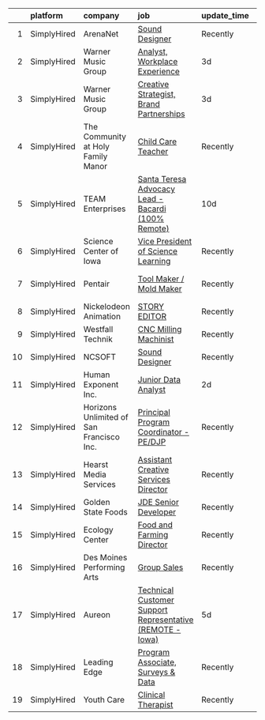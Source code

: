 

|    | platform    | company                                  | job                                                                                                                                                                        | update_time   | location            |
|---:|:------------|:-----------------------------------------|:---------------------------------------------------------------------------------------------------------------------------------------------------------------------------|:--------------|:--------------------|
|  1 | SimplyHired | ArenaNet                                 | [Sound Designer](https://www.simplyhired.com/job/rThG5IY9IzWMAoan9hcJnI7UxDCG6Ihg__kK3_DSy7e3u3DOyW-XHQ?q=creative+programming)                                            | Recently      | Bellevue, WA        |
|  2 | SimplyHired | Warner Music Group                       | [Analyst, Workplace Experience](https://www.simplyhired.com/job/m7285O1MjAmQCtUmtghDr_hHCimeFcpChdjfl-4CsBMXSZrMgLBNjg?q=creative+programming)                             | 3d            | New York, NY        |
|  3 | SimplyHired | Warner Music Group                       | [Creative Strategist, Brand Partnerships](https://www.simplyhired.com/job/U4FkmN5thMZWrNUt67f7oc-RWLCdfNAiNz0z0K8-7gafXL2bCzP1pA?q=creative+programming)                   | 3d            | New York, NY        |
|  4 | SimplyHired | The Community at Holy Family Manor       | [Child Care Teacher](https://www.simplyhired.com/job/AOKgnwsnUKzxzUfYVXB8mgrc3aVcac8tBsHuHQiPz2q84Jdsf_IX_Q?q=creative+programming)                                        | Recently      | Pittsburgh, PA      |
|  5 | SimplyHired | TEAM Enterprises                         | [Santa Teresa Advocacy Lead - Bacardi (100% Remote)](https://www.simplyhired.com/job/IBPo3xbgf5oPqXc0MySr7SityIwMeeI3TPQNl2OP_Y71jBRNxCXxuw?q=creative+programming)        | 10d           | Fort Lauderdale, FL |
|  6 | SimplyHired | Science Center of Iowa                   | [Vice President of Science Learning](https://www.simplyhired.com/job/ZuMpo64sweAm01_JHXiYZm5xN1ExD4d4OnRvdAwar-5Htvjn6i5_ng?q=creative+programming)                        | Recently      | Des Moines, IA      |
|  7 | SimplyHired | Pentair                                  | [Tool Maker / Mold Maker](https://www.simplyhired.com/job/8dsijkWwo3TVgpK_UGM20hA5BDNFFG2yNnbiPrKO-VXJQUly7XnhBg?q=creative+programming)                                   | Recently      | New Brighton, MN    |
|  8 | SimplyHired | Nickelodeon Animation                    | [STORY EDITOR](https://www.simplyhired.com/job/IqtuE4kQXyMRqWvYCU6HXsTWk0tmZVFJuDiRSGbJ8YdZKEJiFRKjLA?q=creative+programming)                                              | Recently      | Burbank, CA         |
|  9 | SimplyHired | Westfall Technik                         | [CNC Milling Machinist](https://www.simplyhired.com/job/6LdsDQjE58z2sKfTI5BNybgu0SRuJ3XJ7Zk-nQ1eTtn3pV__p2ntsQ?q=creative+programming)                                     | Recently      | Willernie, MN       |
| 10 | SimplyHired | NCSOFT                                   | [Sound Designer](https://www.simplyhired.com/job/8gOhgL9xmTsycUwhWW3xiOI_irQyeWtd1QCiEmQt4XrR1wyGUEIg_w?q=creative+programming)                                            | Recently      | Bellevue, WA        |
| 11 | SimplyHired | Human Exponent Inc.                      | [Junior Data Analyst](https://www.simplyhired.com/job/qNY0aDxPod3i6WKCdF2THKetSWRTOjDIvp4sZ57r4pi9S-_ULn4DqA?q=creative+programming)                                       | 2d            | Remote              |
| 12 | SimplyHired | Horizons Unlimited of San Francisco Inc. | [Principal Program Coordinator - PE/DJP](https://www.simplyhired.com/job/i0B1Sr7_4T2AFN0Myf-I7fmAkVUuqpQ7DJYQQx69b4i68PmK6b0QgA?q=creative+programming)                    | Recently      | San Francisco, CA   |
| 13 | SimplyHired | Hearst Media Services                    | [Assistant Creative Services Director](https://www.simplyhired.com/job/V8kgM1XtdPsxNu8ST7nJ0qwxXrp6LgN-QtuSZZmjg75f0gUkt_0BNg?q=creative+programming)                      | Recently      | Des Moines, IA      |
| 14 | SimplyHired | Golden State Foods                       | [JDE Senior Developer](https://www.simplyhired.com/job/bGLfaQQvI_2iRCzEbVSlLB9VoF2f0tAlrcC33qNZDR7bYEDB8riWfw?q=creative+programming)                                      | Recently      | Irvine, CA          |
| 15 | SimplyHired | Ecology Center                           | [Food and Farming Director](https://www.simplyhired.com/job/HP5QNTAMCvFikmtDfXcdEQfJZUru42JrMETYZMUxyTaYJorh2zp-FA?q=creative+programming)                                 | Recently      | West Berkeley, CA   |
| 16 | SimplyHired | Des Moines Performing Arts               | [Group Sales](https://www.simplyhired.com/job/Gvl99bnXzZSeWUIcoa4oCQ2JNDLKh7B_jBaFrRZX4FuIusZC8ceh4A?q=creative+programming)                                               | Recently      | Des Moines, IA      |
| 17 | SimplyHired | Aureon                                   | [Technical Customer Support Representative (REMOTE - Iowa)](https://www.simplyhired.com/job/ro-dRYisJqOhPs49yijinDVKDqSgOLgT_iZlg0LAQyfX5EUGKgjBfQ?q=creative+programming) | 5d            | Newton, IA          |
| 18 | SimplyHired | Leading Edge                             | [Program Associate, Surveys & Data](https://www.simplyhired.com/job/VB1JqZO_mpbxsZNCZ97Qf4TMdSMsmHCEw9rtztVEn6Gg9Rv5AtXwmA?q=creative+programming)                         | Recently      | Remote              |
| 19 | SimplyHired | Youth Care                               | [Clinical Therapist](https://www.simplyhired.com/job/AcKxh_M6iFppAVDhjCtFOTOtHH5LzUIg0J5Y09_OHTlB0CiKv_2Dzg?q=creative+programming)                                        | Recently      | Draper, UT          |